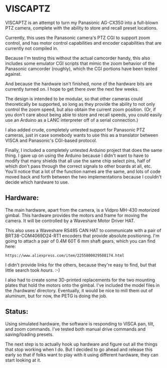VISCAPTZ
========

VISCAPTZ is an attempt to turn my Panasonic AG-CX350 into a full-blown PTZ camera,
complete with the ability to store and recall preset locations.

Currently, this uses the Panasonic camera's PTZ CGI to support zoom control,
and has motor control capabilities and encoder capabilities that are currently
not compiled in.

Because I'm testing this without the actual camcorder handy, this also includes
some emulator CGI scripts that mimic the zoom behavior of the Panasonic
camcorder (roughly), which the CGI portions have been tested against.

And because the hardware isn't finished, none of the hardware bits are currently
turned on.  I hope to get there over the next few weeks.

The design is intended to be modular, so that other cameras could theoretically
be supported, so long as they provide the ability to not only control the zoom
speed, but also obtain the current zoom position.  (Or, if you don't care about
being able to store and recall speeds, you could easily use an Arduino as a
LANC interpreter off of a serial connection.)

I also added crude, completely untested support for Panasonic PTZ cameras, just
in case somebody wants to use this as a translator between VISCA and Panasonic's
CGI-based protocol.

Finally, I included a completely untested Arduino project that does the same
thing.  I gave up on using the Arduino because I didn't want to have to modify
that many shields that all use the same chip select pins, half of which don't
pass through the correct signals to other boards at all, etc.  You'll notice
that a lot of the function names are the same, and lots of code moved back
and forth between the two implementations because I couldn't decide which
hardware to use.


Hardware:
---------

The main hardware, apart from the camera, is a Vidpro MH-430 motorized gimbal.
This hardware provides the motors and frame for moving the camera.  It will be
controlled by a Waveshare Motor Driver HAT.

This also uses a Waveshare RS485 CAN HAT to communicate with a pair of
BRT38-COM4069D24-RT1 encoders that provide absolute positioning.  I'm going
to attach a pair of 0.4M 60T 6 mm shaft gears, which you can find here:

    https://www.aliexpress.com/item/2255800029508174.html

I didn't provide links for the others, because they're easy to find, but
that little search took *hours*.  :-)

I also had to create some 3D-printed replacements for the two mounting plates
that hold the motors onto the gimbal.  I've included the model files in the
/hardware/ directory.  Eventually, it would be nice to mill them out of
aluminum, but for now, the PETG is doing the job.


Status:
-------

Using simulated hardware, the software is responding to VISCA pan, tilt, and
zoom commands.  I've tested both manual drive commands and saving/loading
presets.

The next step is to actually hook up hardware and figure out all the things
that stop working when I do.  But I decided to go ahead and release this
early so that if folks want to play with it using different hardware, they
can start looking at it.
